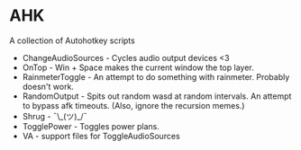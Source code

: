 # AHK
A collection of Autohotkey scripts

* ChangeAudioSources - Cycles audio output devices <3
* OnTop - Win + Space makes the current window the top layer.
* RainmeterToggle - An attempt to do something with rainmeter. Probably doesn't work.
* RandomOutput - Spits out random wasd at random intervals. An attempt to bypass afk timeouts. (Also, ignore the recursion memes.)
* Shrug - ¯\\\_(ツ)_/¯
* TogglePower - Toggles power plans.
* VA - support files for ToggleAudioSources
